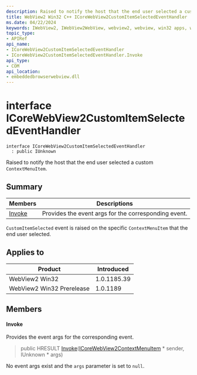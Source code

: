 ```yaml
---
description: Raised to notify the host that the end user selected a custom `ContextMenuItem`.
title: WebView2 Win32 C++ ICoreWebView2CustomItemSelectedEventHandler
ms.date: 04/22/2024
keywords: IWebView2, IWebView2WebView, webview2, webview, win32 apps, win32, edge, ICoreWebView2, ICoreWebView2Controller, browser control, edge html, ICoreWebView2CustomItemSelectedEventHandler
topic_type: 
- APIRef
api_name:
- ICoreWebView2CustomItemSelectedEventHandler
- ICoreWebView2CustomItemSelectedEventHandler.Invoke
api_type:
- COM
api_location:
- embeddedbrowserwebview.dll
---
```


# interface ICoreWebView2CustomItemSelectedEventHandler

```
interface ICoreWebView2CustomItemSelectedEventHandler
  : public IUnknown
```

Raised to notify the host that the end user selected a custom `ContextMenuItem`.

## Summary

 Members                        | Descriptions
--------------------------------|---------------------------------------------
[Invoke](#invoke) | Provides the event args for the corresponding event.

`CustomItemSelected` event is raised on the specific `ContextMenuItem` that the end user selected.

## Applies to

Product                         | Introduced
--------------------------------|---------------------------------------------
WebView2 Win32            |    1.0.1185.39
WebView2 Win32 Prerelease |    1.0.1189

## Members

#### Invoke

Provides the event args for the corresponding event.

> public HRESULT [Invoke](#invoke)([ICoreWebView2ContextMenuItem](icorewebview2contextmenuitem.md#icorewebview2contextmenuitem) * sender, IUnknown * args)

No event args exist and the `args` parameter is set to `null`.

